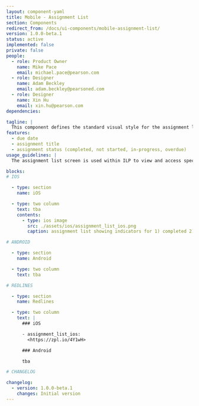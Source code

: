 ```yaml
---
layout: component-yaml
title: Mobile - Assignment List
section: Components
redirect_from: /docs/ui-components/mobile-assignment-list/
version: 1.0.0-beta.1
status: active
implemented: false
private: false
people:
  - role: Product Owner
    name: Mike Pace
    email: michael.pace@pearson.com
  - role: Designer
    name: Adam Beckley
    email: adam.beckley@pearsoned.com
  - role: Designer
    name: Xin Hu
    email: xin.hu@pearson.com
dependencies:

tagline: |
  This component defines the standard visual style for the assignment list screen.
features:
  - due date
  - assignment title
  - assignment status (completed, not started, in-progress, overdue)
usage_guidelines: |
  The assignment list screen is used within ILP to view and access specific assignments for a particular course.

blocks:
# IOS

  - type: section
    name: iOS

  - type: two column
    text: tba
    contents:
      - type: ios image
        src: ./assets/ios/assignment_list_ios.png
        caption: assignment list showing indicators for 1) completed 2) overdue 3) in progress and 4) not yet started assignments.

# ANDROID

  - type: section
    name: Android

  - type: two column
    text: tba

# REDLINES

  - type: section
    name: Redlines

  - type: two column
    text: |
      ### iOS

      - assignment_list_ios:
        <https://zpl.io/4Y1wH>

      ### Android

      tba

# CHANGELOG  

changelog:
  - version: 1.0.0-beta.1
    changes: Initial version
---
```


